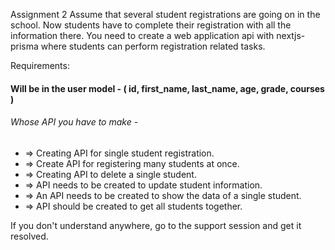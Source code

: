 Assignment 2
Assume that several student registrations are going on in the school. Now students have to complete their registration with all the information there. You need to create a web application ‍api with nextjs-prisma where students can perform registration related tasks.






Requirements:



#### Will be in the user model - ( id, first_name, last_name, age, grade, courses )
###### Whose API you have to make -
* => Creating API for single student registration.
* => Create API for registering many students at once.
* => Creating API to delete a single student.
* => API needs to be created to update student information.
* => An API needs to be created to show the data of a single student.
* => API should be created to get all students together.



If you don't understand anywhere, go to the support session and get it resolved.


 


 


 